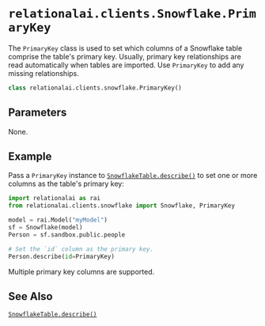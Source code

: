 # `relationalai.clients.Snowflake.PrimaryKey`

The `PrimaryKey` class is used to set which columns of a Snowflake table comprise the table's primary key.
Usually, primary key relationships are read automatically when tables are imported.
Use `PrimaryKey` to add any missing relationships.

```python
class relationalai.clients.snowflake.PrimaryKey()
```

## Parameters

None.

## Example

Pass a `PrimaryKey` instance to [`SnowflakeTable.describe()`](./SnowflakeTable/describe.md) to set one or more columns
as the table's primary key:

```python
import relationalai as rai
from relationalai.clients.snowflake import Snowflake, PrimaryKey

model = rai.Model("myModel")
sf = Snowflake(model)
Person = sf.sandbox.public.people

# Set the `id` column as the primary key.
Person.describe(id=PrimaryKey)
```

Multiple primary key columns are supported.

## See Also

[`SnowflakeTable.describe()`](./SnowflakeTable/describe.md)
